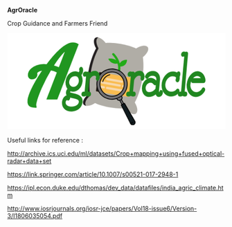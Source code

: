 **AgrOracle** 

Crop Guidance and Farmers Friend

![](images/agroracleLogo.png)

Useful links for reference :

http://archive.ics.uci.edu/ml/datasets/Crop+mapping+using+fused+optical-radar+data+set

https://link.springer.com/article/10.1007/s00521-017-2948-1

https://ipl.econ.duke.edu/dthomas/dev_data/datafiles/india_agric_climate.htm

http://www.iosrjournals.org/iosr-jce/papers/Vol18-issue6/Version-3/I1806035054.pdf
  
